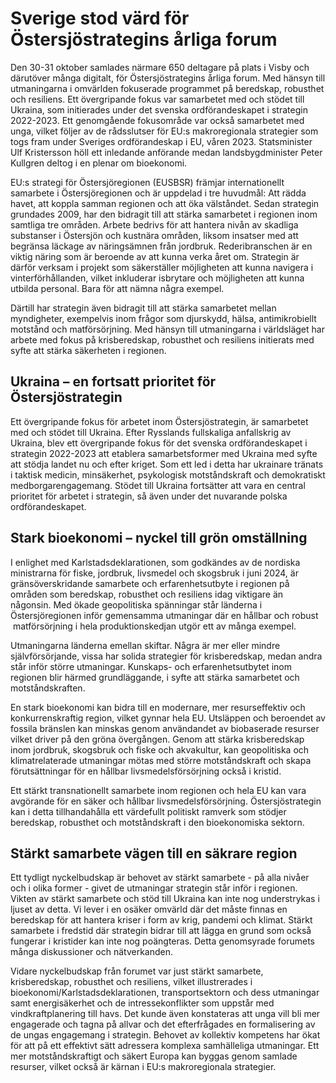 # Sverige stod värd för Östersjöstrategins årliga forum

Den 30\-31 oktober samlades närmare 650 deltagare på plats i Visby och därutöver många digitalt, för Östersjöstrategins årliga forum. Med hänsyn till utmaningarna i omvärlden fokuserade programmet på beredskap, robusthet och resiliens. Ett övergripande fokus var samarbetet med och stödet till Ukraina, som initierades under det svenska ordförandeskapet i strategin 2022\-2023\. Ett genomgående fokusområde var också samarbetet med unga, vilket följer av de rådsslutser för EU:s makroregionala strategier som togs fram under Sveriges ordförandeskap i EU, våren 2023\. Statsminister Ulf Kristersson höll ett inledande anförande medan landsbygdminister Peter Kullgren deltog i en plenar om bioekonomi.


EU:s strategi för Östersjöregionen (EUSBSR) främjar internationellt samarbete i Östersjöregionen och är uppdelad i tre huvudmål: Att rädda havet, att koppla samman regionen och att öka välståndet. Sedan strategin grundades 2009, har den bidragit till att stärka samarbetet i regionen inom samtliga tre områden. Arbete bedrivs för att hantera nivån av skadliga substanser i Östersjön och kustnära områden, liksom insatser med att begränsa läckage av näringsämnen från jordbruk. Rederibranschen är en viktig näring som är beroende av att kunna verka året om. Strategin är därför verksam i projekt som säkerställer möjligheten att kunna navigera i vinterförhållanden, vilket inkluderar isbrytare och möjligheten att kunna utbilda personal. Bara för att nämna några exempel.

Därtill har strategin även bidragit till att stärka samarbetet mellan myndigheter, exempelvis inom frågor som djurskydd, hälsa, antimikrobiellt motstånd och matförsörjning. Med hänsyn till utmaningarna i världsläget har arbete med fokus på krisberedskap, robusthet och resiliens initierats med syfte att stärka säkerheten i regionen.

## Ukraina – en fortsatt prioritet för Östersjöstrategin

Ett övergripande fokus för arbetet inom Östersjöstrategin, är samarbetet med och stödet till Ukraina. Efter Rysslands fullskaliga anfallskrig av Ukraina, blev ett övergripande fokus för det svenska ordförandeskapet i strategin 2022\-2023 att etablera samarbetsformer med Ukraina med syfte att stödja landet nu och efter kriget. Som ett led i detta har ukrainare tränats i taktisk medicin, minsäkerhet, psykologisk motståndskraft och demokratiskt medborgarengagemang. Stödet till Ukraina fortsätter att vara en central prioritet för arbetet i strategin, så även under det nuvarande polska ordförandeskapet.

## Stark bioekonomi – nyckel till grön omställning

I enlighet med Karlstadsdeklarationen, som godkändes av de nordiska ministrarna för fiske, jordbruk, livsmedel och skogsbruk i juni 2024, är gränsöverskridande samarbete och erfarenhetsutbyte i regionen på områden som beredskap, robusthet och resiliens idag viktigare än någonsin. Med ökade geopolitiska spänningar står länderna i Östersjöregionen inför gemensamma utmaningar där en hållbar och robust  matförsörjning i hela produktionskedjan utgör ett av många exempel.

Utmaningarna länderna emellan skiftar. Några är mer eller mindre självförsörjande, vissa har solida strategier för krisberedskap, medan andra står inför större utmaningar. Kunskaps\- och erfarenhetsutbytet inom regionen blir härmed grundläggande, i syfte att stärka samarbetet och motståndskraften.

En stark bioekonomi kan bidra till en modernare, mer resurseffektiv och konkurrenskraftig region, vilket gynnar hela EU. Utsläppen och beroendet av fossila bränslen kan minskas genom användandet av biobaserade resurser vilket driver på den gröna övergången. Genom att stärka krisberedskap inom jordbruk, skogsbruk och fiske och akvakultur, kan geopolitiska och klimatrelaterade utmaningar mötas med större motståndskraft och skapa förutsättningar för en hållbar livsmedelsförsörjning också i kristid.

Ett stärkt transnationellt samarbete inom regionen och hela EU kan vara avgörande för en säker och hållbar livsmedelsförsörjning. Östersjöstrategin kan i detta tillhandahålla ett värdefullt politiskt ramverk som stödjer beredskap, robusthet och motståndskraft i den bioekonomiska sektorn.

## Stärkt samarbete vägen till en säkrare region

Ett tydligt nyckelbudskap är behovet av stärkt samarbete \- på alla nivåer och i olika former \- givet de utmaningar strategin står inför i regionen. Vikten av stärkt samarbete och stöd till Ukraina kan inte nog understrykas i ljuset av detta. Vi lever i en osäker omvärld där det måste finnas en beredskap för att hantera kriser i form av krig, pandemi och klimat. Stärkt samarbete i fredstid där strategin bidrar till att lägga en grund som också fungerar i kristider kan inte nog poängteras. Detta genomsyrade forumets många diskussioner och nätverkanden.

Vidare nyckelbudskap från forumet var just stärkt samarbete, krisberedskap, robusthet och resiliens, vilket illustrerades i bioekonomi/Karlstadsdeklarationen, transportsektorn och dess utmaningar samt energisäkerhet och de intressekonflikter som uppstår med vindkraftplanering till havs. Det kunde även konstateras att unga vill bli mer engagerade och tagna på allvar och det efterfrågades en formalisering av de ungas engagemang i strategin. Behovet av kollektiv kompetens har ökat för att på ett effektivt sätt adressera komplexa samhälleliga utmaningar. Ett mer motståndskraftigt och säkert Europa kan byggas genom samlade resurser, vilket också är kärnan i EU:s makroregionala strategier.
